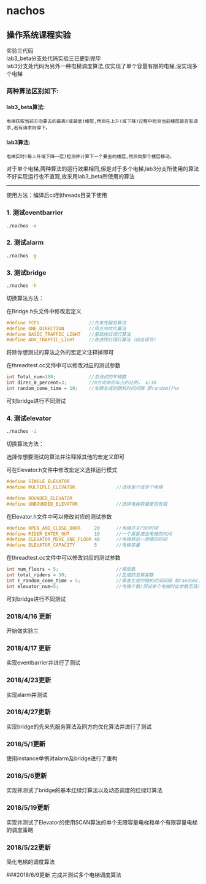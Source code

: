 # nachos

## 操作系统课程实验

实验三代码</br>
lab3_beta分支处代码实验三已更新完毕</br>
lab3分支处代码为另外一种电梯调度算法,仅实现了单个容量有限的电梯,没实现多个电梯</br>

### 两种算法区别如下:

#### lab3_beta算法:
	电梯获取当前方向要去的最高(或最低)楼层,然后在上升(或下降)过程中检测当前楼层是否有请求,若有请求则停下。

#### lab3算法:
	电梯实时(每上升或下降一层)检测并计算下一个要去的楼层,然后向那个楼层移动。

对于单个电梯,两种算法的运行效果相同,但是对于多个电梯,lab3分支所使用的算法不好实现运行也不直观,故采用lab3_beta所使用的算法

------

使用方法：编译后cd到threads目录下使用

### 1. 测试eventbarrier

```bash
./nachos -e
```
### 2. 测试alarm

```bash
./nachos -g
```
### 3. 测试bridge

```bash
./nachos -h
```

切换算法方法：

在Bridge.h头文件中修改宏定义
```c++
#define FCFS                  //先来先服务算法
#define ONE_DIRECTION         //同方向优化算法
#define BASIC_TRAFFIC_LIGHT   //基础版红绿灯算法
#define ADV_TRAFFIC_LIGHT     //改进版红绿灯算法（动态调节）
```
将除你想测试的算法之外的宏定义注释掉即可

在threadtest.cc文件中可以修改对应的测试参数
```c++
int Total_num=100;            //总测试的车辆数
int direc_0_percent=3;        //0方向来的车占的比例，	x/10
int random_come_time = 10;    //车辆生成的随机时间间隔 即random()%x
```
可对bridge进行不同测试

### 4. 测试elevator

```bash
./nachos -i
```

切换算法方法：

选择你想要测试的算法并注释掉其他的宏定义即可

可在Elevator.h文件中修改宏定义选择运行模式
```c++
#define SINGLE_ELEVATOR
#define MULTIPLE_ELEVATOR				//选择单个或多个电梯

#define BOUNDED_ELEVATOR
#define UNBOUNDED_ELEVATOR				//选择电梯容量是否有限
```
在Elevator.h文件中可以修改对应的测试参数
```c++
#define OPEN_AND_CLOSE_DOOR     20		//电梯开关门的时间
#define RIDER_ENTER_OUT         10		//一个乘客进出电梯的时间
#define ELEVATOR_MOVE_ONE_FLOOR 40		//电梯移动一层楼的时间
#define ELEVATOR_CAPACITY		5		//电梯容量
```
在threadtest.cc文件中可以修改对应的测试参数
```c++
int num_floors = 5;						//楼层数
int total_riders = 50;					//生成的总乘客数
int E_random_come_time = 5;				//乘客生成的随机时间间隔 即random()%x
int elevator_num=5;						//电梯个数(测试单个电梯时此参数无效)
```
可对bridge进行不同测试


### 2018/4/16 更新
开始做实验三

### 2018/4/17 更新
实现eventbarrier并进行了测试

### 2018/4/23更新
实现alarm并测试

### 2018/4/27更新
实现bridge的先来先服务算法及同方向优化算法并进行了测试

### 2018/5/1更新
使用instance单例对alarm及bridge进行了重构

### 2018/5/6更新
实现并测试了bridge的基本红绿灯算法以及动态调度的红绿灯算法

### 2018/5/19更新
实现并测试了Elevator的使用SCAN算法的单个无限容量电梯和单个有限容量电梯的调度策略

### 2018/5/22更新
简化电梯的调度算法

###2018/6/9更新
完成并测试多个电梯调度算法
